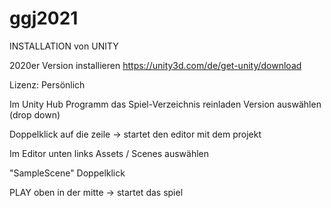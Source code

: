# ggj2021

INSTALLATION von UNITY

2020er Version installieren
https://unity3d.com/de/get-unity/download

Lizenz: Persönlich

Im Unity Hub Programm das Spiel-Verzeichnis reinladen
Version auswählen (drop down)

Doppelklick auf die zeile -> startet den editor mit dem projekt

Im Editor unten links Assets / Scenes auswählen

"SampleScene" Doppelklick

PLAY oben in der mitte -> startet das spiel
